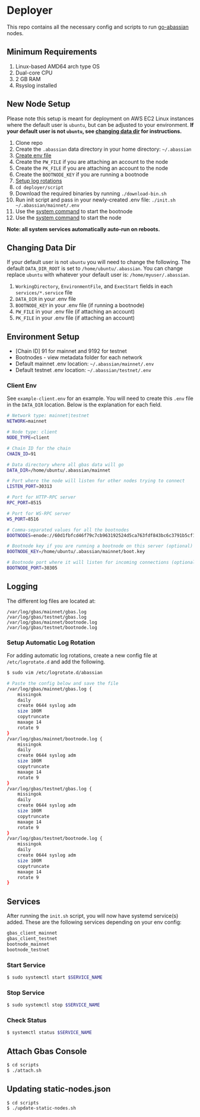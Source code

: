 # Deployer

This repo contains all the necessary config and scripts to run [go-abassian](https://github.com/abassian/go-abassian) nodes.

## Minimum Requirements

1. Linux-based AMD64 arch type OS
2. Dual-core CPU
3. 2 GB RAM
4. Rsyslog installed

## New Node Setup

Please note this setup is meant for deployment on AWS EC2 Linux instances where the default user is `ubuntu`, but can be adjusted to your environment. **If your default user is not `ubuntu`, see [changing data dir](#changing-data-dir) for instructions.**

1. Clone repo
2. Create the `.abassian` data directory in your home directory: `~/.abassian`
3. [Create env file](#environment-setup)
4. Create the `PW_FILE` if you are attaching an account to the node
5. Create the `PK_FILE` if you are attaching an account to the node
6. Create the `BOOTNODE_KEY` if you are running a bootnode
7. [Setup log rotations](#setup-automatic-log-rotation)
8. `cd deployer/script`
9. Download the required binaries by running `./download-bin.sh`
10. Run init script and pass in your newly-created .env file: `./init.sh ~/.abassian/mainnet/.env`
11. Use the [system command](#start-service) to start the bootnode
12. Use the [system command](#start-service) to start the node

**Note: all system services automatically auto-run on reboots.**

## Changing Data Dir

If your default user is not `ubuntu` you will need to change the following. The default `DATA_DIR_ROOT` is set to `/home/ubuntu/.abassian`. You can change replace `ubuntu` with whatever your default user is: `/home/myuser/.abassian`.

1. `WorkingDirectory`, `EnvironmentFile`, and `ExecStart` fields in each `services/*.service` file
2. `DATA_DIR` in your .env file
3. `BOOTNODE_KEY` in your .env file (if running a bootnode)
4. `PW_FILE` in your .env file (if attaching an account)
5. `PK_FILE` in your .env file (if attaching an account)

## Environment Setup

- [Chain ID] 91 for mainnet and 9192 for testnet
- Bootnodes - view metadata folder for each network
- Default mainnet .env location: `~/.abassian/mainnet/.env`
- Default testnet .env location: `~/.abassian/testnet/.env`

### Client Env

See `example-client.env` for an example. You will need to create this `.env` file in the `DATA_DIR` location. Below is the explanation for each field.

```bash
# Network type: mainnet|testnet
NETWORK=mainnet

# Node type: client
NODE_TYPE=client

# Chain ID for the chain
CHAIN_ID=91

# Data directory where all gbas data will go
DATA_DIR=/home/ubuntu/.abassian/mainnet

# Port where the node will listen for other nodes trying to connect
LISTEN_PORT=30313

# Port for HTTP-RPC server
RPC_PORT=8515

# Port for WS-RPC server
WS_PORT=8516

# Comma-separated values for all the bootnodes
BOOTNODES=enode://60d1fbfcd46f79c7cb963192524d5ca763fdf843bc6c3791b5cf191503389a635dfb5dab9346f94854bd618df3d901e0dc2ecff722baf7b4e5769a702433cd3e@199.192.17.198:30305,enode://ecce13f0c5df7b64087a92049089b6c911b849c8be594d9b72e5784eabbfc7df6dbc633340e07c95d1f6eea4463838ec41e6d5ad8e285b4d04a61b4472f6ba55@199.192.21.138:30305

# Bootnode key if you are running a bootnode on this server (optional)
BOOTNODE_KEY=/home/ubuntu/.abassian/mainnet/boot.key

# Bootnode port where it will listen for incoming connections (optional)
BOOTNODE_PORT=30305
```

## Logging

The different log files are located at:

```text
/var/log/gbas/mainnet/gbas.log
/var/log/gbas/testnet/gbas.log
/var/log/gbas/mainnet/bootnode.log
/var/log/gbas/testnet/bootnode.log
```

### Setup Automatic Log Rotation

For adding automatic log rotations, create a new config file at `/etc/logrotate.d` and add the following.

```bash
$ sudo vim /etc/logrotate.d/abassian

# Paste the config below and save the file
/var/log/gbas/mainnet/gbas.log {
    missingok
    daily
    create 0644 syslog adm
    size 100M
    copytruncate
    maxage 14
    rotate 9
}
/var/log/gbas/mainnet/bootnode.log {
    missingok
    daily
    create 0644 syslog adm
    size 100M
    copytruncate
    maxage 14
    rotate 9
}
/var/log/gbas/testnet/gbas.log {
    missingok
    daily
    create 0644 syslog adm
    size 100M
    copytruncate
    maxage 14
    rotate 9
}
/var/log/gbas/testnet/bootnode.log {
    missingok
    daily
    create 0644 syslog adm
    size 100M
    copytruncate
    maxage 14
    rotate 9
}
```

## Services

After running the `init.sh` script, you will now have systemd service(s) added. These are the following services depending on your env config:

```bash
gbas_client_mainnet
gbas_client_testnet
bootnode_mainnet
bootnode_testnet
```

### Start Service

```bash
$ sudo systemctl start $SERVICE_NAME
```

### Stop Service

```bash
$ sudo systemctl stop $SERVICE_NAME
```

### Check Status

```bash
$ systemctl status $SERVICE_NAME
```

## Attach Gbas Console

```bash
$ cd scripts
$ ./attach.sh
```

## Updating static-nodes.json

```bash
$ cd scripts
$ ./update-static-nodes.sh
```
